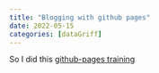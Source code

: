 ```yaml
---
title: "Blogging with github pages"
date: 2022-05-15
categories: [dataGriff]
---
```


So I did this [github-pages training](https://lab.github.com/githubtraining/github-pages)
